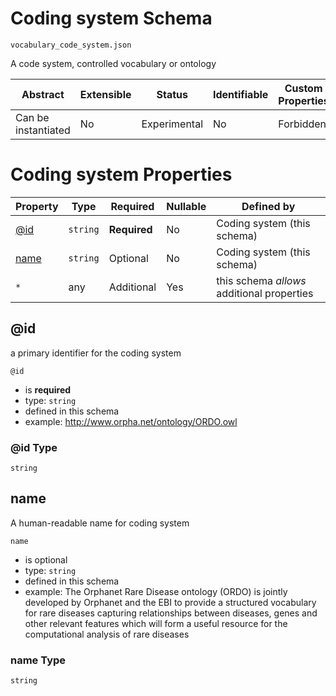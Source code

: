 # Coding system Schema

```
vocabulary_code_system.json
```

A code system, controlled vocabulary or ontology

| Abstract            | Extensible | Status       | Identifiable | Custom Properties | Additional Properties | Defined In                                                 |
| ------------------- | ---------- | ------------ | ------------ | ----------------- | --------------------- | ---------------------------------------------------------- |
| Can be instantiated | No         | Experimental | No           | Forbidden         | Permitted             | [vocabulary_code_system.json](vocabulary_code_system.json) |

# Coding system Properties

| Property      | Type     | Required     | Nullable | Defined by                                 |
| ------------- | -------- | ------------ | -------- | ------------------------------------------ |
| [@id](#id)    | `string` | **Required** | No       | Coding system (this schema)                |
| [name](#name) | `string` | Optional     | No       | Coding system (this schema)                |
| `*`           | any      | Additional   | Yes      | this schema _allows_ additional properties |

## @id

a primary identifier for the coding system

`@id`

- is **required**
- type: `string`
- defined in this schema
- example: http://www.orpha.net/ontology/ORDO.owl

### @id Type

`string`

## name

A human-readable name for coding system

`name`

- is optional
- type: `string`
- defined in this schema
- example: The Orphanet Rare Disease ontology (ORDO) is jointly developed by Orphanet and the EBI to provide a
  structured vocabulary for rare diseases capturing relationships between diseases, genes and other relevant features
  which will form a useful resource for the computational analysis of rare diseases

### name Type

`string`
